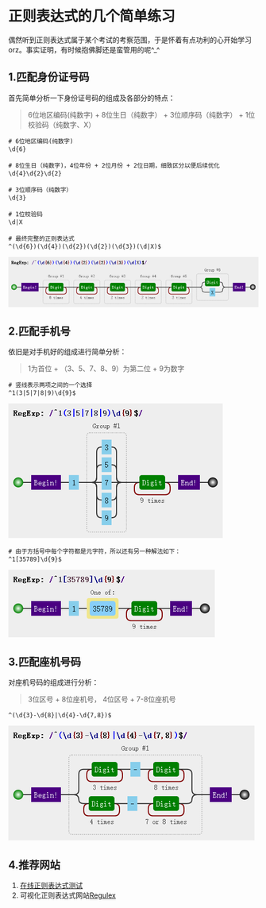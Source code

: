 # 正则表达式的几个简单练习

偶然听到正则表达式属于某个考试的考察范围，于是怀着有点功利的心开始学习 orz。事实证明，有时候抱佛脚还是蛮管用的呢^_^ 

## 1.匹配身份证号码
首先简单分析一下身份证号码的组成及各部分的特点：

>6位地区编码(纯数字) + 8位生日（纯数字） + 3位顺序码（纯数字） + 1位校验码（纯数字、X）

```
# 6位地区编码(纯数字)
\d{6}

# 8位生日（纯数字)，4位年份 + 2位月份 + 2位日期，细致区分以便后续优化
\d{4}\d{2}\d{2}

# 3位顺序码（纯数字）
\d{3}

# 1位校验码
\d|X

# 最终完整的正则表达式
^(\d{6})(\d{4})(\d{2})(\d{2})(\d{3})(\d|X)$
```
![Regulex:ID](./image/ID.png)

## 2.匹配手机号
依旧是对手机好的组成进行简单分析：
> 1为首位 + （3、5、7、8、9）为第二位 + 9为数字
```
# 竖线表示两项之间的一个选择
^1(3|5|7|8|9)\d{9}$
```
![Regulex:phone-number](./image/phone-number1.png)
```
# 由于方括号中每个字符都是元字符，所以还有另一种解法如下：
^1[35789]\d{9}$
```
![Regulex:phone-number](./image/phone-number2.png)


## 3.匹配座机号码
对座机号码的组成进行分析：
> 3位区号 + 8位座机号， 4位区号 + 7-8位座机号
```
^(\d{3}-\d{8}|\d{4}-\d{7,8})$
```
![Regulex:phone-number](./image/call-number.png)


## 4.推荐网站
1. [在线正则表达式测试](https://tool.oschina.net/regex#)
2. 可视化正则表达式网站[Regulex](https://jex.im/regulex/)